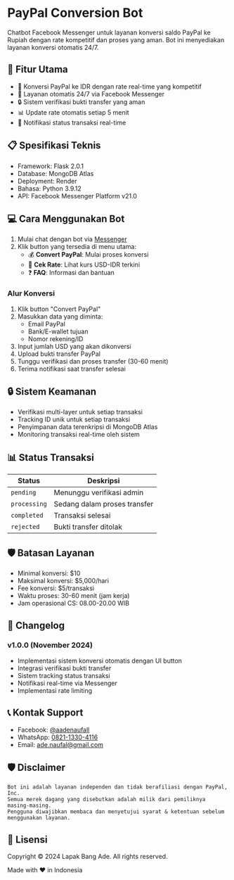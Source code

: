 # PayPal Conversion Bot

Chatbot Facebook Messenger untuk layanan konversi saldo PayPal ke Rupiah dengan rate kompetitif dan proses yang aman. Bot ini menyediakan layanan konversi otomatis 24/7.

## 🚀 Fitur Utama

- 💱 Konversi PayPal ke IDR dengan rate real-time yang kompetitif
- 💬 Layanan otomatis 24/7 via Facebook Messenger
- 🔒 Sistem verifikasi bukti transfer yang aman
- 📊 Update rate otomatis setiap 5 menit
- 📱 Notifikasi status transaksi real-time

## 📋 Spesifikasi Teknis

- Framework: Flask 2.0.1
- Database: MongoDB Atlas
- Deployment: Render
- Bahasa: Python 3.9.12
- API: Facebook Messenger Platform v21.0

## 💻 Cara Menggunakan Bot

1. Mulai chat dengan bot via [Messenger](https://m.me/lapakbangade)
2. Klik button yang tersedia di menu utama:
   - 💰 **Convert PayPal**: Mulai proses konversi
   - 💱 **Cek Rate**: Lihat kurs USD-IDR terkini
   - ❓ **FAQ**: Informasi dan bantuan

### Alur Konversi
1. Klik button "Convert PayPal"
2. Masukkan data yang diminta:
   - Email PayPal
   - Bank/E-wallet tujuan
   - Nomor rekening/ID
3. Input jumlah USD yang akan dikonversi
4. Upload bukti transfer PayPal
5. Tunggu verifikasi dan proses transfer (30-60 menit)
6. Terima notifikasi saat transfer selesai

## 🔒 Sistem Keamanan

- Verifikasi multi-layer untuk setiap transaksi
- Tracking ID unik untuk setiap transaksi
- Penyimpanan data terenkripsi di MongoDB Atlas
- Monitoring transaksi real-time oleh sistem

## 📊 Status Transaksi

| Status | Deskripsi |
|--------|-----------|
| `pending` | Menunggu verifikasi admin |
| `processing` | Sedang dalam proses transfer |
| `completed` | Transaksi selesai |
| `rejected` | Bukti transfer ditolak |

## 🛡️ Batasan Layanan

- Minimal konversi: $10
- Maksimal konversi: $5,000/hari
- Fee konversi: $5/transaksi
- Waktu proses: 30-60 menit (jam kerja)
- Jam operasional CS: 08.00-20.00 WIB

## 🔄 Changelog

### v1.0.0 (November 2024)
- Implementasi sistem konversi otomatis dengan UI button
- Integrasi verifikasi bukti transfer
- Sistem tracking status transaksi
- Notifikasi real-time via Messenger
- Implementasi rate limiting

## 📞 Kontak Support

- Facebook: [@aadenaufall](https://facebook.com/aadenaufall)
- WhatsApp: [0821-1330-4116](https://wa.me/6282113304116)
- Email: ade.naufal@gmail.com

## 🛡️ Disclaimer

```
Bot ini adalah layanan independen dan tidak berafiliasi dengan PayPal, Inc.
Semua merek dagang yang disebutkan adalah milik dari pemiliknya masing-masing.
Pengguna diwajibkan membaca dan menyetujui syarat & ketentuan sebelum menggunakan layanan.
```

## 📜 Lisensi

Copyright © 2024 Lapak Bang Ade. All rights reserved.

Made with ❤️ in Indonesia
